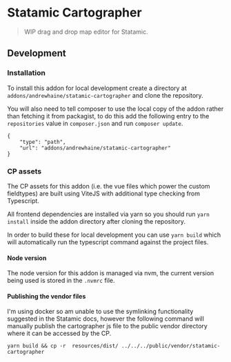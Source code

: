 # Statamic Cartographer

> WIP drag and drop map editor for Statamic.


## Development

### Installation
To install this addon for local development create a directory at `addons/andrewhaine/statamic-cartographer` and clone the repository.

You will also need to tell composer to use the local copy of the addon rather than fetching it from packagist, to do this add the following entry to the `repositories` value in `composer.json` and run `composer update`.

```
{
    "type": "path",
    "url": "addons/andrewhaine/statamic-cartographer"
}
```

### CP assets
The CP assets for this addon (i.e. the vue files which power the custom fieldtypes) are built using ViteJS with additional type checking from Typescript. 

All frontend dependencies are installed via yarn so you should run `yarn install` inside the addon directory after cloning the repository.

In order to build these for local development you can use `yarn build` which will automatically run the typescript command against the project files.

#### Node version
The node version for this addon is managed via nvm, the current version being used is stored in the `.nvmrc` file.

#### Publishing the vendor files
I'm using docker so am unable to use the symlinking functionality suggested in the Statamic docs, however the following command will manually publish the cartographer js file to the public vendor directory where it can be accessed by the CP.

```
yarn build && cp -r  resources/dist/ ../../../public/vendor/statamic-cartographer
```
